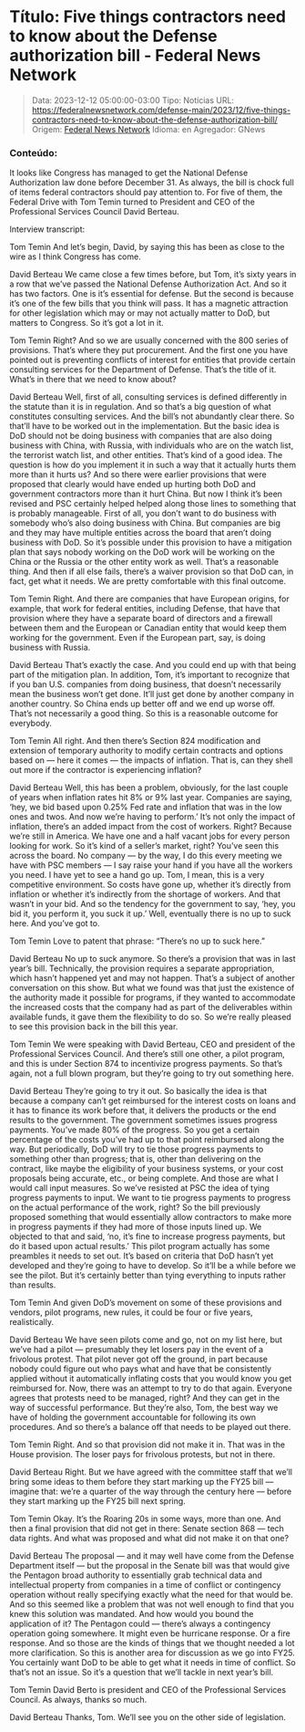 # Título: Five things contractors need to know about the Defense authorization bill - Federal News Network

>Data: 2023-12-12 05:00:00-03:00
>Tipo: Notícias
>URL: https://federalnewsnetwork.com/defense-main/2023/12/five-things-contractors-need-to-know-about-the-defense-authorization-bill/
>Origem: [Federal News Network](https://federalnewsnetwork.com)
>Idioma: en
>Agregador: GNews

### Conteúdo:

It looks like Congress has managed to get the National Defense Authorization law done before December 31. As always, the bill is chock full of items federal contractors should pay attention to. For five of them, the Federal Drive with Tom Temin turned to President and CEO of the Professional Services Council David Berteau.

Interview transcript:

Tom Temin And let’s begin, David, by saying this has been as close to the wire as I think Congress has come.

David Berteau We came close a few times before, but Tom, it’s sixty years in a row that we’ve passed the National Defense Authorization Act. And so it has two factors. One is it’s essential for defense. But the second is because it’s one of the few bills that you think will pass. It has a magnetic attraction for other legislation which may or may not actually matter to DoD, but matters to Congress. So it’s got a lot in it.

Tom Temin Right? And so we are usually concerned with the 800 series of provisions. That’s where they put procurement. And the first one you have pointed out is preventing conflicts of interest for entities that provide certain consulting services for the Department of Defense. That’s the title of it. What’s in there that we need to know about?

David Berteau Well, first of all, consulting services is defined differently in the statute than it is in regulation. And so that’s a big question of what constitutes consulting services. And the bill’s not abundantly clear there. So that’ll have to be worked out in the implementation. But the basic idea is DoD should not be doing business with companies that are also doing business with China, with Russia, with individuals who are on the watch list, the terrorist watch list, and other entities. That’s kind of a good idea. The question is how do you implement it in such a way that it actually hurts them more than it hurts us? And so there were earlier provisions that were proposed that clearly would have ended up hurting both DoD and government contractors more than it hurt China. But now I think it’s been revised and PSC certainly helped helped along those lines to something that is probably manageable. First of all, you don’t want to do business with somebody who’s also doing business with China. But companies are big and they may have multiple entities across the board that aren’t doing business with DoD. So it’s possible under this provision to have a mitigation plan that says nobody working on the DoD work will be working on the China or the Russia or the other entity work as well. That’s a reasonable thing. And then if all else fails, there’s a waiver provision so that DoD can, in fact, get what it needs. We are pretty comfortable with this final outcome.

Tom Temin Right. And there are companies that have European origins, for example, that work for federal entities, including Defense, that have that provision where they have a separate board of directors and a firewall between them and the European or Canadian entity that would keep them working for the government. Even if the European part, say, is doing business with Russia.

David Berteau That’s exactly the case. And you could end up with that being part of the mitigation plan. In addition, Tom, it’s important to recognize that if you ban U.S. companies from doing business, that doesn’t necessarily mean the business won’t get done. It’ll just get done by another company in another country. So China ends up better off and we end up worse off. That’s not necessarily a good thing. So this is a reasonable outcome for everybody.

Tom Temin All right. And then there’s Section 824 modification and extension of temporary authority to modify certain contracts and options based on — here it comes — the impacts of inflation. That is, can they shell out more if the contractor is experiencing inflation?

David Berteau Well, this has been a problem, obviously, for the last couple of years when inflation rates hit 8% or 9% last year. Companies are saying, ‘hey, we bid based upon 0.25% Fed rate and inflation that was in the low ones and twos. And now we’re having to perform.’ It’s not only the impact of inflation, there’s an added impact from the cost of workers. Right? Because we’re still in America. We have one and a half vacant jobs for every person looking for work. So it’s kind of a seller’s market, right? You’ve seen this across the board. No company — by the way, I do this every meeting we have with PSC members — I say raise your hand if you have all the workers you need. I have yet to see a hand go up. Tom, I mean, this is a very competitive environment. So costs have gone up, whether it’s directly from inflation or whether it’s indirectly from the shortage of workers. And that wasn’t in your bid. And so the tendency for the government to say, ‘hey, you bid it, you perform it, you suck it up.’ Well, eventually there is no up to suck here. And you’ve got to.

Tom Temin Love to patent that phrase: “There’s no up to suck here.”

David Berteau No up to suck anymore. So there’s a provision that was in last year’s bill. Technically, the provision requires a separate appropriation, which hasn’t happened yet and may not happen. That’s a subject of another conversation on this show. But what we found was that just the existence of the authority made it possible for programs, if they wanted to accommodate the increased costs that the company had as part of the deliverables within available funds, it gave them the flexibility to do so. So we’re really pleased to see this provision back in the bill this year.

Tom Temin We were speaking with David Berteau, CEO and president of the Professional Services Council. And there’s still one other, a pilot program, and this is under Section 874 to incentivize progress payments. So that’s again, not a full blown program, but they’re going to try out something here.

David Berteau They’re going to try it out. So basically the idea is that because a company can’t get reimbursed for the interest costs on loans and it has to finance its work before that, it delivers the products or the end results to the government. The government sometimes issues progress payments. You’ve made 80% of the progress. So you get a certain percentage of the costs you’ve had up to that point reimbursed along the way. But periodically, DoD will try to tie those progress payments to something other than progress; that is, other than delivering on the contract, like maybe the eligibility of your business systems, or your cost proposals being accurate, etc., or being complete. And those are what I would call input measures. So we’ve resisted at PSC the idea of tying progress payments to input. We want to tie progress payments to progress on the actual performance of the work, right? So the bill previously proposed something that would essentially allow contractors to make more in progress payments if they had more of those inputs lined up. We objected to that and said, ‘no, it’s fine to increase progress payments, but do it based upon actual results.’ This pilot program actually has some preambles it needs to set out. It’s based on criteria that DoD hasn’t yet developed and they’re going to have to develop. So it’ll be a while before we see the pilot. But it’s certainly better than tying everything to inputs rather than results.

Tom Temin And given DoD’s movement on some of these provisions and vendors, pilot programs, new rules, it could be four or five years, realistically.

David Berteau We have seen pilots come and go, not on my list here, but we’ve had a pilot — presumably they let losers pay in the event of a frivolous protest. That pilot never got off the ground, in part because nobody could figure out who pays what and have that be consistently applied without it automatically inflating costs that you would know you get reimbursed for. Now, there was an attempt to try to do that again. Everyone agrees that protests need to be managed, right? And they can get in the way of successful performance. But they’re also, Tom, the best way we have of holding the government accountable for following its own procedures. And so there’s a balance off that needs to be played out there.

Tom Temin Right. And so that provision did not make it in. That was in the House provision. The loser pays for frivolous protests, but not in there.

David Berteau Right. But we have agreed with the committee staff that we’ll bring some ideas to them before they start marking up the FY25 bill — imagine that: we’re a quarter of the way through the century here — before they start marking up the FY25 bill next spring.

Tom Temin Okay. It’s the Roaring 20s in some ways, more than one. And then a final provision that did not get in there: Senate section 868 — tech data rights. And what was proposed and what did not make it on that one?

David Berteau The proposal — and it may well have come from the Defense Department itself — but the proposal in the Senate bill was that would give the Pentagon broad authority to essentially grab technical data and intellectual property from companies in a time of conflict or contingency operation without really specifying exactly what the need for that would be. And so this seemed like a problem that was not well enough to find that you knew this solution was mandated. And how would you bound the application of it? The Pentagon could — there’s always a contingency operation going somewhere. It might even be hurricane response. Or a fire response. And so those are the kinds of things that we thought needed a lot more clarification. So this is another area for discussion as we go into FY25. You certainly want DoD to be able to get what it needs in time of conflict. So that’s not an issue. So it’s a question that we’ll tackle in next year’s bill.

Tom Temin David Berto is president and CEO of the Professional Services Council. As always, thanks so much.

David Berteau Thanks, Tom. We’ll see you on the other side of legislation.
